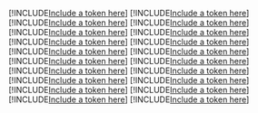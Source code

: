 [!INCLUDE[Include a token here](refs1525946558736/r1.md)]
[!INCLUDE[Include a token here](refs1525946558736/r2.md)]
[!INCLUDE[Include a token here](refs1525946558736/r3.md)]
[!INCLUDE[Include a token here](refs1525946558736/r4.md)]
[!INCLUDE[Include a token here](refs1525946558736/r5.md)]
[!INCLUDE[Include a token here](refs1525946558736/r6.md)]
[!INCLUDE[Include a token here](refs1525946558736/r7.md)]
[!INCLUDE[Include a token here](refs1525946558736/r8.md)]
[!INCLUDE[Include a token here](refs1525946558736/r9.md)]
[!INCLUDE[Include a token here](refs1525946558736/r10.md)]
[!INCLUDE[Include a token here](refs1525946558736/r11.md)]
[!INCLUDE[Include a token here](refs1525946558736/r12.md)]
[!INCLUDE[Include a token here](refs1525946558736/r13.md)]
[!INCLUDE[Include a token here](refs1525946558736/r14.md)]
[!INCLUDE[Include a token here](refs1525946558736/r15.md)]
[!INCLUDE[Include a token here](refs1525946558736/r16.md)]
[!INCLUDE[Include a token here](refs1525946558736/r17.md)]
[!INCLUDE[Include a token here](refs1525946558736/r18.md)]
[!INCLUDE[Include a token here](refs1525946558736/r19.md)]
[!INCLUDE[Include a token here](refs1525946558736/r20.md)]